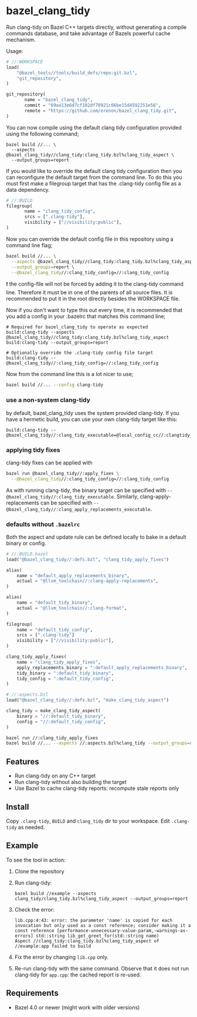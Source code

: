 # bazel_clang_tidy

Run clang-tidy on Bazel C++ targets directly,
without generating a compile commands database,
and take advantage of Bazels powerful cache mechanism.

Usage:

```py
# //:WORKSPACE
load(
    "@bazel_tools//tools/build_defs/repo:git.bzl",
    "git_repository",
)

git_repository(
       name = "bazel_clang_tidy",
       commit = "69aa13e6d7cf102df70921c66be15d4592251e56",
       remote = "https://github.com/erenon/bazel_clang_tidy.git",
)
```

You can now compile using the default clang tidy configuration provided using
the following command;

```
bazel build //... \
  --aspects @bazel_clang_tidy//clang_tidy:clang_tidy.bzl%clang_tidy_aspect \
  --output_groups=report
```

If you would like to override the default clang tidy configuration then you can
reconfigure the default target from the command line. To do this you must first
make a filegroup target that has the .clang-tidy config file as a data
dependency.

```py
# //:BUILD
filegroup(
       name = "clang_tidy_config",
       srcs = [".clang-tidy"],
       visibility = ["//visibility:public"],
)
```

Now you can override the default config file in this repository using
a command line flag;

```sh
bazel build //... \
  --aspects @bazel_clang_tidy//clang_tidy:clang_tidy.bzl%clang_tidy_aspect \
  --output_groups=report \
  --@bazel_clang_tidy//:clang_tidy_config=//:clang_tidy_config
```

:exclamation: the config-file will not be forced by adding it to the clang-tidy command line. Therefore it must be in one of the parents of all source files. It is recommended to put it in the root directly besides the WORKSPACE file.


Now if you don't want to type this out every time, it is recommended that you
add a config in your .bazelrc that matches this command line;

```
# Required for bazel_clang_tidy to operate as expected
build:clang-tidy --aspects @bazel_clang_tidy//clang_tidy:clang_tidy.bzl%clang_tidy_aspect
build:clang-tidy --output_groups=report

# Optionally override the .clang-tidy config file target
build:clang-tidy --@bazel_clang_tidy//:clang_tidy_config=//:clang_tidy_config
```

Now from the command line this is a lot nicer to use;

```sh
bazel build //... --config clang-tidy
```

### use a non-system clang-tidy
by default, bazel_clang_tidy uses the system provided clang-tidy.
If you have a hermetic build, you can use your own clang-tidy target like this:
```
build:clang-tidy --@bazel_clang_tidy//:clang_tidy_executable=@local_config_cc//:clangtidy_bin
```

### applying tidy fixes

clang-tidy fixes can be applied with

```sh
bazel run @bazel_clang_tidy//:apply_fixes \
  --@bazel_clang_tidy//:clang_tidy_config=//:clang_tidy_config
```

As with running clang-tidy, the binary target can be specified with
`--@bazel_clang_tidy//:clang_tidy_executable`. Similarly,
clang-apply-replacements can be specified with
`--@bazel_clang_tidy//:clang_apply_replacements_executable`.

### defaults without `.bazelrc`

Both the aspect and update rule can be defined locally to bake in a default
binary or config.

```python
# //:BUILD.bazel
load("@bazel_clang_tidy//:defs.bzl", "clang_tidy_apply_fixes")

alias(
    name = "default_apply_replacements_binary",
    actual = "@llvm_toolchain//:clang-apply-replacements",
)

alias(
    name = "default_tidy_binary",
    actual = "@llvm_toolchain//:clang-format",
)

filegroup(
    name = "default_tidy_config",
    srcs = [".clang-tidy"]
    visibility = ["//visibility:public"],
)

clang_tidy_apply_fixes(
    name = "clang_tidy_apply_fixes",
    apply_replacements_binary = ":default_apply_replacements_binary",
    tidy_binary = ":default_tidy_binary",
    tidy_config = ":default_tidy_config",
)
```

```python
# //:aspects.bzl
load("@bazel_clang_tidy//:defs.bzl", "make_clang_tidy_aspect")

clang_tidy = make_clang_tidy_aspect(
    binary = "//:default_tidy_binary",
    config = "//:default_tidy_config",
)
```

```sh
bazel run //:clang_tidy_apply_fixes
bazel build //... --aspects //:aspects.bzl%clang_tidy --output_groups=report
```

## Features

- Run clang-tidy on any C++ target
- Run clang-tidy without also building the target
- Use Bazel to cache clang-tidy reports: recompute stale reports only

## Install

Copy `.clang-tidy`, `BUILD` and `clang_tidy` dir to your workspace.
Edit `.clang-tidy` as needed.

## Example

To see the tool in action:

1.  Clone the repository
2.  Run clang-tidy:

        bazel build //example --aspects clang_tidy/clang_tidy.bzl%clang_tidy_aspect --output_groups=report

3.  Check the error:

        lib.cpp:4:43: error: the parameter 'name' is copied for each invocation but only used as a const reference; consider making it a const reference [performance-unnecessary-value-param,-warnings-as-errors] std::string lib_get_greet_for(std::string name)
        Aspect //clang_tidy:clang_tidy.bzl%clang_tidy_aspect of //example:app failed to build

4.  Fix the error by changing `lib.cpp` only.
5.  Re-run clang-tidy with the same command. Observe that it does not run clang-tidy for `app.cpp`: the cached report is re-used.

## Requirements

- Bazel 4.0 or newer (might work with older versions)
